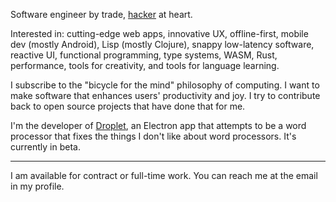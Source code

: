 Software engineer by trade, [hacker](https://en.wikipedia.org/wiki/Hacker_culture#cite_ref-7) at heart.

Interested in: cutting-edge web apps, innovative UX, offline-first, mobile dev (mostly Android), Lisp (mostly Clojure), snappy low-latency software, reactive UI, functional programming, type systems, WASM, Rust, performance, tools for creativity, and tools for language learning.

I subscribe to the "bicycle for the mind" philosophy of computing. I want to make software that enhances users' productivity and joy. I try to contribute back to open source projects that have done that for me.

I'm the developer of [Droplet](https://www.dropletwriter.com/), an Electron app that attempts to be a word processor that fixes the things I don't like about word processors. It's currently in beta.

---

I am available for contract or full-time work. You can reach me at the email in my profile.
